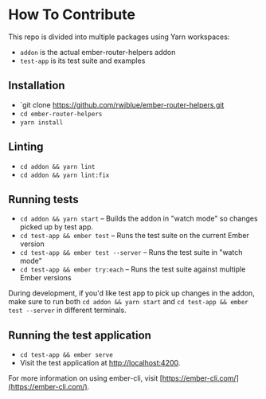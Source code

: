 # How To Contribute

This repo is divided into multiple packages using Yarn workspaces:

- `addon` is the actual ember-router-helpers addon
- `test-app` is its test suite and examples


## Installation

* `git clone https://github.com/rwjblue/ember-router-helpers.git
* `cd ember-router-helpers`
* `yarn install`

## Linting

* `cd addon && yarn lint`
* `cd addon && yarn lint:fix`

## Running tests

* `cd addon && yarn start` – Builds the addon in "watch mode" so changes picked up by test app.
* `cd test-app && ember test` – Runs the test suite on the current Ember version
* `cd test-app && ember test --server` – Runs the test suite in "watch mode"
* `cd test-app && ember try:each` – Runs the test suite against multiple Ember versions

During development, if you'd like test app to pick up changes in the addon, make sure to run both
`cd addon && yarn start` and `cd test-app && ember test --server` in different terminals.

## Running the test application

* `cd test-app && ember serve`
* Visit the test application at [http://localhost:4200](http://localhost:4200).

For more information on using ember-cli, visit [https://ember-cli.com/](https://ember-cli.com/).
